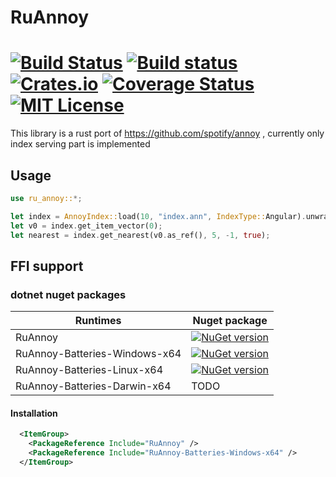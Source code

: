 # RuAnnoy

[![Build Status](https://img.shields.io/travis/hanabi1224/RuAnnoy/master.svg)](https://travis-ci.org/hanabi1224/RuAnnoy)
[![Build status](https://img.shields.io/appveyor/ci/hanabi1224/RuAnnoy/master.svg)](https://ci.appveyor.com/project/hanabi1224/RuAnnoy)
[![Crates.io](https://img.shields.io/crates/v/ru_annoy.svg)](https://crates.io/crates/ru_annoy)
[![Coverage Status](https://coveralls.io/repos/github/hanabi1224/RuAnnoy/badge.svg?branch=master)](https://coveralls.io/github/hanabi1224/RuAnnoy?branch=master)
[![MIT License](https://img.shields.io/github/license/hanabi1224/RuAnnoy.svg)](https://github.com/hanabi1224/RuAnnoy/blob/master/LICENSE)
========

This library is a rust port of https://github.com/spotify/annoy , currently only index serving part is implemented

## Usage
```rust
use ru_annoy::*;

let index = AnnoyIndex::load(10, "index.ann", IndexType::Angular).unwrap();
let v0 = index.get_item_vector(0);
let nearest = index.get_nearest(v0.as_ref(), 5, -1, true);
```

## FFI support
### dotnet nuget packages

| Runtimes                      | Nuget package                                                                                                                                 |
| ----------------------------- | --------------------------------------------------------------------------------------------------------------------------------------------- |
| RuAnnoy                       | [![NuGet version](https://buildstats.info/nuget/RuAnnoy)](https://www.nuget.org/packages/RuAnnoy)                                             |
| RuAnnoy-Batteries-Windows-x64 | [![NuGet version](https://buildstats.info/nuget/RuAnnoy-Batteries-Windows-x64)](https://www.nuget.org/packages/RuAnnoy-Batteries-Windows-x64) |
| RuAnnoy-Batteries-Linux-x64   | [![NuGet version](https://buildstats.info/nuget/RuAnnoy-Batteries-Linux-x64)](https://www.nuget.org/packages/RuAnnoy-Batteries-Linux-x64)     |
| RuAnnoy-Batteries-Darwin-x64  | TODO                                                                                                                                          |

#### Installation
```xml
  <ItemGroup>
    <PackageReference Include="RuAnnoy" />
    <PackageReference Include="RuAnnoy-Batteries-Windows-x64" />
  </ItemGroup>
```
